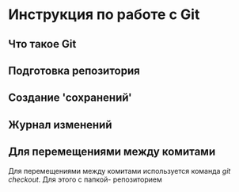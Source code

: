 # Инструкция по работе с Git

## Что такое Git

## Подготовка репозитория

## Создание 'сохранений'

## Журнал изменений

## Для перемещениями между комитами

Для перемещениями между комитами используется команда _git checkout_. Для этого с папкой- репозиторием
